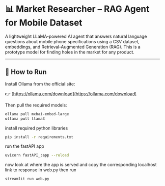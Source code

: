 # 📊 Market Researcher – RAG Agent for Mobile Dataset

A lightweight LLaMA-powered AI agent that answers natural language questions about mobile phone specifications using a CSV dataset, embeddings, and Retrieval-Augmented Generation (RAG). This is a prototype model for finding holes in the market for any product.

---

## 🚀 How to Run

Install Ollama from the official site:

👉 [https://ollama.com/download](https://ollama.com/download)

Then pull the required models:

```bash
ollama pull mxbai-embed-large
ollama pull llama3
```

install required python libraries
```bash
pip install -r requirements.txt
```

run the fastAPI app
```bash
uvicorn fastAPI_:app --reload
```

now look at where the app is served and copy the corresponding localhost link to response in web.py
then run
```bash
streamlit run web.py
```

